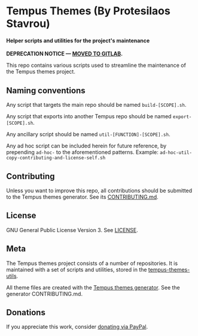 # Tempus Themes (By Protesilaos Stavrou)
#### Helper scripts and utilities for the project's maintenance

**DEPRECATION NOTICE — [MOVED TO GITLAB](https://gitlab.com/protesilaos/tempus-themes-utils).**

This repo contains various scripts used to streamline the maintenance of the Tempus themes project.

## Naming conventions

Any script that targets the main repo should be named `build-[SCOPE].sh`.

Any script that exports into another Tempus repo should be named `export-[SCOPE].sh`.

Any ancillary script should be named `util-[FUNCTION]-[SCOPE].sh`.

Any ad hoc script can be included herein for future reference, by prepending `ad-hoc-` to the aforementioned patterns. Example: `ad-hoc-util-copy-contributing-and-license-self.sh`

## Contributing

Unless you want to improve this repo, all contributions should be submitted to the Tempus themes generator. See its [CONTRIBUTING.md](https://github.com/protesilaos/tempus-themes-generator/blob/master/CONTRIBUTING.md).

## License

GNU General Public License Version 3. See [LICENSE](https://github.com/protesilaos/tempus-themes-utils/blob/master/LICENSE).

## Meta

The Tempus themes project consists of a number of repositories. It is maintained with a set of scripts and utilities, stored in the [tempus-themes-utils](https://github.com/protesilaos/tempus-themes-utils).

All theme files are created with the [Tempus themes generator](https://github.com/protesilaos/tempus-themes-generator). See the generator CONTRIBUTING.md.

## Donations

If you appreciate this work, consider [donating via PayPal](https://www.paypal.me/protesilaos).
